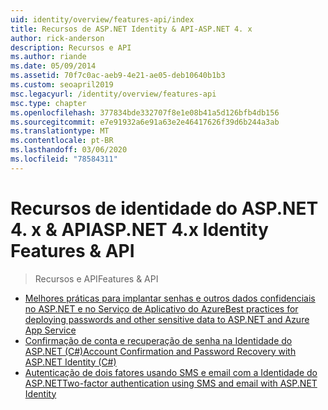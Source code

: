 ```yaml
---
uid: identity/overview/features-api/index
title: Recursos de ASP.NET Identity & API-ASP.NET 4. x
author: rick-anderson
description: Recursos e API
ms.author: riande
ms.date: 05/09/2014
ms.assetid: 70f7c0ac-aeb9-4e21-ae05-deb10640b1b3
ms.custom: seoapril2019
msc.legacyurl: /identity/overview/features-api
msc.type: chapter
ms.openlocfilehash: 377834bde332707f8e1e08b41a5d126bfb4db156
ms.sourcegitcommit: e7e91932a6e91a63e2e46417626f39d6b244a3ab
ms.translationtype: MT
ms.contentlocale: pt-BR
ms.lasthandoff: 03/06/2020
ms.locfileid: "78584311"
---
```

# <a name="aspnet-4x-identity-features--api"></a><span data-ttu-id="bcaad-103">Recursos de identidade do ASP.NET 4. x & API</span><span class="sxs-lookup"><span data-stu-id="bcaad-103">ASP.NET 4.x Identity Features & API</span></span>

> <span data-ttu-id="bcaad-104">Recursos e API</span><span class="sxs-lookup"><span data-stu-id="bcaad-104">Features & API</span></span>

- [<span data-ttu-id="bcaad-105">Melhores práticas para implantar senhas e outros dados confidenciais no ASP.NET e no Serviço de Aplicativo do Azure</span><span class="sxs-lookup"><span data-stu-id="bcaad-105">Best practices for deploying passwords and other sensitive data to ASP.NET and Azure App Service</span></span>](best-practices-for-deploying-passwords-and-other-sensitive-data-to-aspnet-and-azure.md)
- [<span data-ttu-id="bcaad-106">Confirmação de conta e recuperação de senha na Identidade do ASP.NET (C#)</span><span class="sxs-lookup"><span data-stu-id="bcaad-106">Account Confirmation and Password Recovery with ASP.NET Identity (C#)</span></span>](account-confirmation-and-password-recovery-with-aspnet-identity.md)
- [<span data-ttu-id="bcaad-107">Autenticação de dois fatores usando SMS e email com a Identidade do ASP.NET</span><span class="sxs-lookup"><span data-stu-id="bcaad-107">Two-factor authentication using SMS and email with ASP.NET Identity</span></span>](two-factor-authentication-using-sms-and-email-with-aspnet-identity.md)
